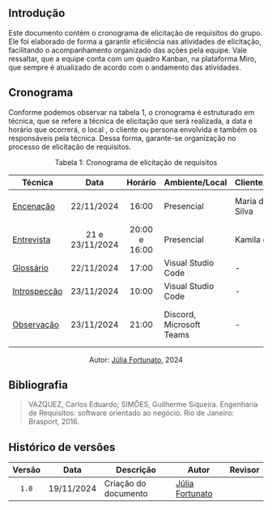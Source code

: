 ## Introdução

Este documento contém o cronograma de elicitação de requisitos do grupo. Ele foi elaborado de forma a garantir eficiência nas atividades de elicitação, facilitando o acompanhamento organizado das ações pela equipe. Vale ressaltar, que a equipe conta com um quadro Kanban, na plataforma Miro, que sempre é atualizado de acordo com o andamento das atividades.


## Cronograma

Conforme podemos observar na tabela 1, o cronograma é estruturado em técnica, que se refere a técnica de elicitação que será realizada, a data e horário que ocorrerá, o local , o cliente ou persona envolvida e também os responsáveis pela técnica. Dessa forma, garante-se organização no processo de elicitação de requisitos.

<div align="center">
    <p>Tabela 1: Cronograma de elicitação de requisitos</p>
</div>

<center>

| Técnica | Data | Horário | Ambiente/Local | Cliente/Persona | Responsável(eis) | 
| ------- | :--: | :-----: | -------------- | --------------- | ------------- |
| [Encenação](encenacao.md) | 22/11/2024 | 16:00 | Presencial | Maria das Dores Silva | [Cristiano Morais](https://github.com/CristianoMoraiss), [Júlia Fortunato](https://github.com/julia-fortunato), [Maurício Ferreira](https://github.com/mauricio-araujoo) |
| [Entrevista](entrevista.md) | 21 e 23/11/2024 | 20:00 e 16:00 | Presencial | Kamila e Jailton | [Júlia Fortunato](https://github.com/julia-fortunato), [Maurício Ferreira](https://github.com/mauricio-araujoo) |
| [Glossário](glossario.md) | 22/11/2024 | 17:00 | Visual Studio Code | - | [Ana Catarina Santos](https://github.com/an4catarina) |
| [Introspecção](introspeccao.md) | 23/11/2024 | 10:00 | Visual Studio Code | - | [Maurício Ferreira](https://github.com/mauricio-araujoo) |
| [Observação](observacao.md) | 23/11/2024 | 21:00 | Discord, Microsoft Teams | - | [Ana Catarina Santos](https://github.com/an4catarina), [Cristiano Morais](https://github.com/CristianoMoraiss), [Júlia Fortunato](https://github.com/julia-fortunato) |

</center>

<div align="center">
    <p>Autor: <a href="https://github.com/julia-fortunato">Júlia Fortunato</a>, 2024</p>
</div>


## Bibliografia

> VAZQUEZ, Carlos Eduardo; SIMÕES, Guilherme Siqueira. Engenharia de Requisitos: software orientado ao negócio. Rio de Janeiro: Brasport, 2016.


## Histórico de versões

| Versão | Data       | Descrição            | Autor                                                 |         Revisor         |
| :----: | ---------- | -------------------- | ----------------------------------------------------- | :---------------------: |
| `1.0`  | 19/11/2024 | Criação do documento | [Júlia Fortunato](https://github.com/julia-fortunato) | [](https://github.com/) |